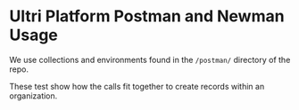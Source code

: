 # Ultri Platform Postman and Newman Usage

We use collections and environments found in the `/postman/` directory of the repo.

These test show how the calls fit together to create records within an organization.